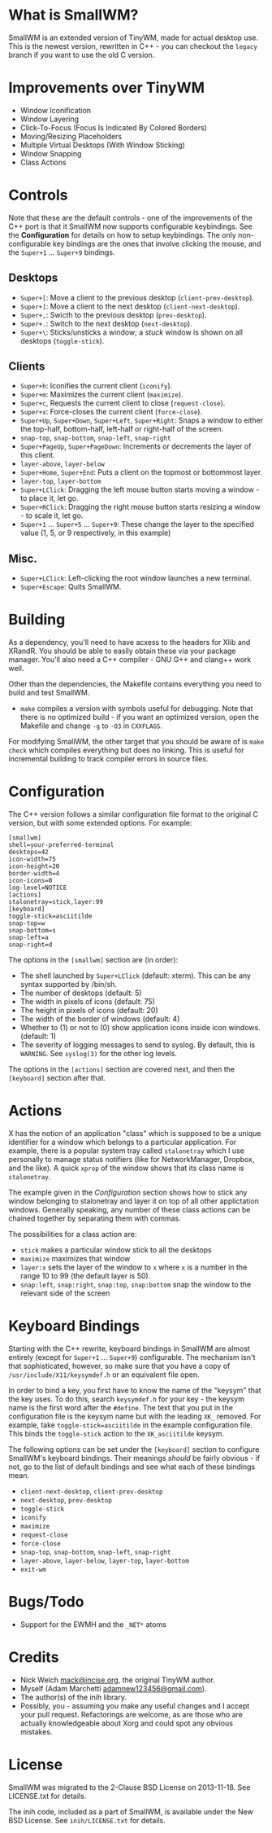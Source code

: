 What is SmallWM?
================
SmallWM is an extended version of TinyWM, made for actual desktop use.
This is the newest version, rewritten in C++ - you can checkout the `legacy` 
branch if you want to use the old C version.

Improvements over TinyWM
========================
- Window Iconification
- Window Layering
- Click-To-Focus (Focus Is Indicated By Colored Borders)
- Moving/Resizing Placeholders
- Multiple Virtual Desktops (With Window Sticking)
- Window Snapping
- Class Actions

Controls
========

Note that these are the default controls - one of the improvements of the C++ 
port is that it SmallWM now supports configurable keybindings. See the __Configuration__
for details on how to setup keybindings. The only non-configurable key bindings are the
ones that involve clicking the mouse, and the `Super+1` ... `Super+9` bindings.

## Desktops ##

- `Super+[`: Move a client to the previous desktop (`client-prev-desktop`).
- `Super+]`: Move a client to the next desktop (`client-next-desktop`).
- `Super+,`: Swicth to the previous desktop (`prev-desktop`).
- `Super+.`: Switch to the next desktop (`next-desktop`).
- `Super+\`: Sticks/unsticks a window; a _stuck_ window is shown on all desktops (`toggle-stick`).

## Clients ##

- `Super+h`: Iconifies the current client (`iconify`).
- `Super+m`: Maximizes the current client (`maximize`).
- `Super+c`, Requests the current client to close (`request-close`).
- `Super+x`: Force-closes the current client (`force-close`).
- `Super+Up`, `Super+Down`, `Super+Left`, `Super+Right`: Snaps a window to either the top-half, bottom-half, left-half or right-half of the screen.
 - `snap-top`, `snap-bottom`, `snap-left`, `snap-right`
- `Super+PageUp`, `Super+PageDown`: Increments or decrements the layer of this client.
 - `layer-above`, `layer-below`
- `Super+Home`, `Super+End`: Puts a client on the topmost or bottommost layer.
 - `layer-top`, `layer-bottom`
- `Super+LClick`: Dragging the left mouse button starts moving a window - to place it, let go.
- `Super+RClick`: Dragging the right mouse button starts resizing a window - to scale it, let go.
- `Super+1` ... `Super+5` ... `Super+9`: These change the layer to the specified value (1, 5, or 9 respectively, in this example)

## Misc. ##

- `Super+LClick`: Left-clicking the root window launches a new terminal.
- `Super+Escape`: Quits SmallWM.

Building
========
As a dependency, you'll need to have acxess to the headers for Xlib and XRandR.
You should be able to easily obtain these via your package manager. You'll also
need a C++ compiler - GNU G++ and clang++ work well.

Other than the dependencies, the Makefile contains everything you need to build and test SmallWM.

 - `make` compiles a version with symbols useful for debugging. Note that there is no optimized build - if you want an optimized version, open the Makefile and change `-g` to `-O3` in `CXXFLAGS`.

For modifying SmallWM, the other target that you should be aware of is `make check` 
which compiles everything but does no linking. This is useful for incremental building
to track compiler errors in source files.

Configuration
=============

The C++ version follows a similar configuration file format to the original C 
version, but with some extended options. For example:

    [smallwm]
    shell=your-preferred-terminal
    desktops=42
    icon-width=75
    icon-height=20
    border-width=4
    icon-icons=0
    log-level=NOTICE
    [actions]
    stalonetray=stick,layer:99
    [keyboard]
    toggle-stick=asciitilde
    snap-top=w
    snap-bottom=s
    snap-left=a
    snap-right=d

The options in the `[smallwm]` section are (in order):

 - The shell launched by `Super+LClick` (default: xterm). This can be any syntax supported by /bin/sh.
 - The number of desktops (default: 5)
 - The width in pixels of icons (default: 75)
 - The height in pixels of icons (default: 20)
 - The width of the border of windows (default: 4)
 - Whether to (1) or not to (0) show application icons inside icon windows. (default: 1)
 - The severity of logging messages to send to syslog. By default, this is `WARNING`. See `syslog(3)` for the other log levels.

The options in the `[actions]` section are covered next, and then the 
`[keyboard]` section after that.

Actions
=======

X has the notion of an application "class" which is supposed to be a unique 
identifier for a window which belongs to a particular application. For example, 
there is a popular system tray called `stalonetray` which I use personally to 
manage status notifiers (like for NetworkManager, Dropbox, and the like). A 
quick `xprop` of the window shows that its class name is `stalonetray`.

The example given in the _Configuration_ section shows how to stick any window 
belonging to stalonetray and layer it on top of all other applictation windows. 
Generally speaking, any number of these class actions can be chained together 
by separating them with commas.

The possibilities for a class action are:
 - `stick` makes a particular window stick to all the desktops
 - `maximize` maximizes that window
 - `layer:x` sets the layer of the window to `x` where `x` is a number in the range 10 to 99 (the default layer is 50).
 - `snap:left`, `snap:right`, `snap:top`, `snap:bottom` snap the window to the relevant side of the screen

Keyboard Bindings
=================

Starting with the C++ rewrite, keyboard bindings in SmallWM are almost entirely 
(except for `Super+1` ... `Super+9`) configurable. The mechanism isn't that
sophisticated, however, so make sure that you have a copy of `/usr/include/X11/keysymdef.h`
or an equivalent file open.

In order to bind a key, you first have to know the name of the "keysym" that the
key uses. To do this, search `keysymdef.h` for your key - the keysym name is the first 
word after the `#define`. The text that you put in the configuration file is the
keysym name but with the leading `XK_` removed. For example, take 
`toggle-stick=asciitilde` in the example configuration file. This binds the `toggle-stick`
action to the `XK_asciitilde` keysym.

The following options can be set under the `[keyboard]` section to configure SmallWM's
keyboard bindings. Their meanings _should_ be fairly obvious - if not, go to the
list of default bindings and see what each of these bindings mean.

 - `client-next-desktop`, `client-prev-desktop`
 - `next-desktop`, `prev-desktop`
 - `toggle-stick`
 - `iconify`
 - `maximize`
 - `request-close`
 - `force-close`
 - `snap-top`, `snap-bottom`, `snap-left`, `snap-right`
 - `layer-above`, `layer-below`, `layer-top`, `layer-bottom`
 - `exit-wm` 

Bugs/Todo
=========
- Support for the EWMH and the `_NET*` atoms

Credits
=======
- Nick Welch <mack@incise.org>, the original TinyWM author.
- Myself (Adam Marchetti <adamnew123456@gmail.com>).
- The author(s) of the inih library.
- Possibly, you - assuming you make any useful changes and I accept your pull request. Refactorings are welcome, as are those who are actually knowledgeable about Xorg and could spot any obvious mistakes.

License
=======
SmallWM was migrated to the 2-Clause BSD License on 2013-11-18. See LICENSE.txt for details.

The inih code, included as a part of SmallWM, is available under the New BSD License. See `inih/LICENSE.txt` for details.
